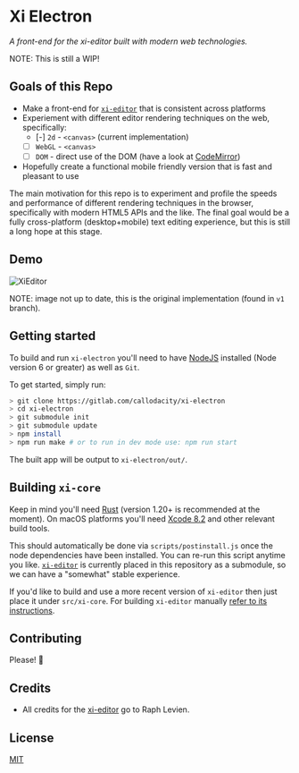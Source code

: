 # Xi Electron
_A front-end for the xi-editor built with modern web technologies._

NOTE: This is still a WIP!

## Goals of this Repo

* Make a front-end for [`xi-editor`](https://github.com/google/xi-editor) that is consistent across platforms
* Experiement with different editor rendering techniques on the web, specifically:
    - [-] `2d` - `<canvas>` (current implementation)
    - [ ] `WebGL` - `<canvas>`
    - [ ] `DOM` - direct use of the DOM (have a look at [CodeMirror](https://github.com/codemirror/codemirror))
* Hopefully create a functional mobile friendly version that is fast and pleasant to use

The main motivation for this repo is to experiment and profile the speeds and performance of different rendering techniques in the browser, specifically with modern HTML5 APIs and the like. The final goal would be a fully cross-platform (desktop+mobile) text editing experience, but this is still a long hope at this stage.

## Demo

![XiEditor](./demo/demo.png)

NOTE: image not up to date, this is the original implementation (found in `v1` branch).

## Getting started

To build and run `xi-electron` you'll need to have [NodeJS](https://nodejs.org) installed (Node version 6 or greater) as well as `Git`.

To get started, simply run:

```bash
> git clone https://gitlab.com/callodacity/xi-electron
> cd xi-electron
> git submodule init
> git submodule update
> npm install
> npm run make # or to run in dev mode use: npm run start
```

The built app will be output to `xi-electron/out/`.

## Building `xi-core`

Keep in mind you'll need [Rust](https://www.rust-lang.org/) (version 1.20+ is recommended at the moment). On macOS platforms you'll need [Xcode 8.2](https://developer.apple.com/xcode/) and other relevant build tools.

This should automatically be done via `scripts/postinstall.js` once the node dependencies have been installed. You can re-run this script anytime you like. [`xi-editor`](https://github.com/google/xi-editor) is currently placed in this repository as a submodule, so we can have a "somewhat" stable experience. 

If you'd like to build and use a more recent version of `xi-editor` then just place it under `src/xi-core`. For building `xi-editor` manually [refer to its instructions](https://github.com/google/xi-editor#building-the-core).

## Contributing

Please! 🙏

## Credits

* All credits for the [xi-editor](https://github.com/google/xi-editor) go to Raph Levien.

## License

[MIT](LICENSE.md)

